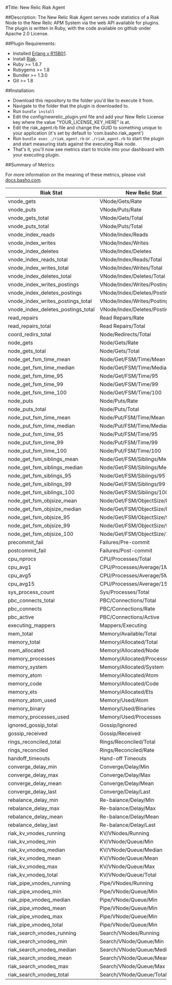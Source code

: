 #Title: New Relic Riak Agent

##Description:
The New Relic Riak Agent serves node statistics of a Riak Node to the New Relic APM System via the web API available for plugins. The plugin is written in Ruby, with the code available on github under Apache 2.0 License.

##Plugin Requirements:

   * Installed [Erlang v R15B01](http://docs.basho.com/riak/1.2.0/tutorials/installation/Installing-Erlang/#Installing-on-GNU-Linux).
   * Install [Riak](http://docs.basho.com/riak/latest/tutorials/installation/).
   * Ruby >= 1.8.7
   * Rubygems >= 1.8
   * Bundler >= 1.3.0
   * Git >= 1.8

##Installation:

   * Download this repository to the folder you'd like to execute it from.
   * Navigate to the folder that the plugin is downloaded to.
   * Run `bundle install`
   * Edit the config/newrelic_plugin.yml file and add your New Relic License key where the value "YOUR_LICENSE_KEY_HERE" is at.
   * Edit the riak_agent.rb file and change the GUID to something unique to your application (it's set by default to 'com.basho.riak_agent')
   * Run `bundle exec ./riak_agent.rb` or `./riak_agent.rb` to start the plugin and start measuring stats against the executing Riak node.
   * That's it, you'll now see metrics start to trickle into your dashboard with your executing plugin.

##Summary of Metrics:

For more information on the meaning of these metrics, please visit [docs.basho.com](http://docs.basho.com/riak/1.3.1/references/apis/http/HTTP-Status/).

| Riak Stat     | New Relic Stat | Unit of Measure |
| ------------ | ------------- | ------------ |
| vnode_gets | VNode/Gets/Rate | Operations/Seconds |
| vnode_puts | VNode/Puts/Rate | Operations/Seconds |
| vnode_gets_total | VNode/Gets/Total | Operations |
| vnode_puts_total | VNode/Puts/Total | Operations |
| vnode_index_reads | VNode/Index/Reads | Indexes/Seconds |
| vnode_index_writes | VNode/Index/Writes | Indexes/Seconds |
| vnode_index_deletes | VNode/Index/Deletes | Indexes/Seconds |
| vnode_index_reads_total | VNode/Index/Reads/Total | Indexes |
| vnode_index_writes_total | VNode/Index/Writes/Total | Indexes |
| vnode_index_deletes_total | VNode/Index/Deletes/Total | Indexes |
| vnode_index_writes_postings | VNode/Index/Writes/Postings | Postings/Seconds |
| vnode_index_deletes_postings | VNode/Index/Deletes/Postings | Postings/Seconds |
| vnode_index_writes_postings_total | VNode/Index/Writes/Postings/Total | Postings |
| vnode_index_deletes_postings_total | VNode/Index/Deletes/Postings/Total | Postings |
| read_repairs | Read Repairs/Rate | Repairs/Seconds |
| read_repairs_total | Read Repairs/Total | Repairs |
| coord_redirs_total | Node/Redirects/Total | Redirects |
| node_gets | Node/Gets/Rate | Operations/Seconds |
| node_gets_total | Node/Gets/Total | Operations |
| node_get_fsm_time_mean | Node/Get/FSM/Time/Mean | Microseconds |
| node_get_fsm_time_median | Node/Get/FSM/Time/Median | Microseconds |
| node_get_fsm_time_95 | Node/Get/FSM/Time/95 | Microseconds |
| node_get_fsm_time_99 | Node/Get/FSM/Time/99 | Microseconds |
| node_get_fsm_time_100 | Node/Get/FSM/Time/100 | Microseconds |
| node_puts | Node/Puts/Rate | Operations/Seconds |
| node_puts_total | Node/Puts/Total | Operations |
| node_put_fsm_time_mean | Node/Put/FSM/Time/Mean | Microseconds |
| node_put_fsm_time_median | Node/Put/FSM/Time/Median | Microseconds |
| node_put_fsm_time_95 | Node/Put/FSM/Time/95 | Microseconds |
| node_put_fsm_time_99 | Node/Put/FSM/Time/99 | Microseconds |
| node_put_fsm_time_100 | Node/Put/FSM/Time/100 | Microseconds |
| node_get_fsm_siblings_mean | Node/Get/FSM/Siblings/Mean | Siblings |
| node_get_fsm_siblings_median | Node/Get/FSM/Siblings/Median | Siblings |
| node_get_fsm_siblings_95 | Node/Get/FSM/Siblings/95 | Siblings |
| node_get_fsm_siblings_99 | Node/Get/FSM/Siblings/99 | Siblings |
| node_get_fsm_siblings_100 | Node/Get/FSM/Siblings/100 | Siblings |
| node_get_fsm_objsize_mean | Node/Get/FSM/ObjectSize/Mean | Bytes |
| node_get_fsm_objsize_median | Node/Get/FSM/ObjectSize/Median | Bytes |
| node_get_fsm_objsize_95 | Node/Get/FSM/ObjectSize/95 | Bytes |
| node_get_fsm_objsize_99 | Node/Get/FSM/ObjectSize/99 | Bytes |
| node_get_fsm_objsize_100 | Node/Get/FSM/ObjectSize/100 | Bytes |
| precommit_fail | Failures/Pre-commit | Failures |
| postcommit_fail | Failures/Post-commit | Failures |
| cpu_nprocs | CPU/Processes/Total | Processes |
| cpu_avg1 | CPU/Processes/Average/1Minute | Processes/Seconds |
| cpu_avg5 | CPU/Processes/Average/5Minute | Processes/Seconds |
| cpu_avg15 | CPU/Processes/Average/15Minute | Processes/Seconds |
| sys_process_count | Sys/Processes/Total | Processes |
| pbc_connects_total | PBC/Connections/Total | Connections |
| pbc_connects | PBC/Connections/Rate | Connections/Seconds |
| pbc_active | PBC/Connections/Active | Connections |
| executing_mappers | Mappers/Executing | Mappers |
| mem_total | Memory/Available/Total | Bytes |
| memory_total | Memory/Allocated/Total | Bytes |
| mem_allocated | Memory/Allocated/Node | Bytes |
| memory_processes | Memory/Allocated/Processes | Bytes |
| memory_system | Memory/Allocated/System | Bytes |
| memory_atom | Memory/Allocated/Atom | Bytes |
| memory_code | Memory/Allocated/Code | Bytes |
| memory_ets | Memory/Allocated/Ets | Bytes |
| memory_atom_used | Memory/Used/Atom | Bytes |
| memory_binary | Memory/Used/Binaries | Bytes |
| memory_processes_used | Memory/Used/Processes | Bytes |
| ignored_gossip_total | Gossip/Ignored  | Messages |
| gossip_received | Gossip/Received | Messages |
| rings_reconciled_total | Rings/Reconciled/Total | Rings |
| rings_reconciled | Rings/Reconciled/Rate | Rings/Seconds |
| handoff_timeouts | Hand-off Timeouts | Timeouts |
| converge_delay_min | Converge/Delay/Min | Microseconds |
| converge_delay_max | Converge/Delay/Max | Microseconds |
| converge_delay_mean | Converge/Delay/Mean | Microseconds |
| converge_delay_last | Converge/Delay/Last | Microseconds |
| rebalance_delay_min | Re-balance/Delay/Min | Microseconds |
| rebalance_delay_max | Re-balance/Delay/Max | Microseconds |
| rebalance_delay_mean | Re-balance/Delay/Mean | Microseconds |
| rebalance_delay_last | Re-balance/Delay/Last | Microseconds |
| riak_kv_vnodes_running | KV/VNodes/Running | VNodes |
| riak_kv_vnodeq_min | KV/VNode/Queue/Min | Messages |
| riak_kv_vnodeq_median | KV/VNode/Queue/Median | Messages |
| riak_kv_vnodeq_mean | KV/VNode/Queue/Mean | Messages |
| riak_kv_vnodeq_max | KV/VNode/Queue/Max | Messages |
| riak_kv_vnodeq_total | KV/VNode/Queue/Total | Messages |
| riak_pipe_vnodes_running | Pipe/VNodes/Running | VNodes |
| riak_pipe_vnodeq_min | Pipe/VNode/Queue/Min | Messages |
| riak_pipe_vnodeq_median | Pipe/VNode/Queue/Min | Messages |
| riak_pipe_vnodeq_mean | Pipe/VNode/Queue/Min | Messages |
| riak_pipe_vnodeq_max | Pipe/VNode/Queue/Min | Messages |
| riak_pipe_vnodeq_total | Pipe/VNode/Queue/Min | Messages |
| riak_search_vnodes_running | Search/VNodes/Running | VNodes |
| riak_search_vnodeq_min | Search/VNode/Queue/Min | Messages |
| riak_search_vnodeq_median | Search/VNode/Queue/Median | Messages |
| riak_search_vnodeq_mean | Search/VNode/Queue/Mean | Messages |
| riak_search_vnodeq_max | Search/VNode/Queue/Max | Messages |
| riak_search_vnodeq_total | Search/VNode/Queue/Total | Messages |
